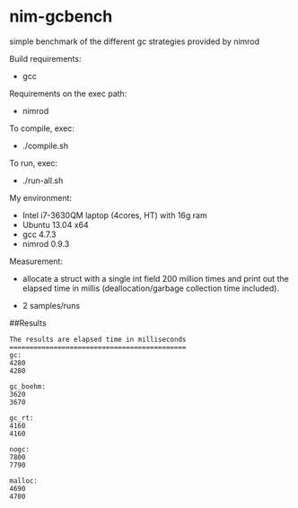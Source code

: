 nim-gcbench
===========

simple benchmark of the different gc strategies provided by nimrod


Build requirements:
- gcc

Requirements on the exec path:
- nimrod

To compile, exec:
- ./compile.sh

To run, exec:
- ./run-all.sh

My environment:
- Intel i7-3630QM laptop (4cores, HT) with 16g ram
- Ubuntu 13.04 x64
- gcc 4.7.3
- nimrod 0.9.3

Measurement:
- allocate a struct with a single int field 200 million times and print out the elapsed time in millis (deallocation/garbage collection time included).

- 2 samples/runs

##Results
```
The results are elapsed time in milliseconds
============================================
gc:
4280
4280

gc_boehm:
3620
3670

gc_rt:
4160
4160

nogc:
7800
7790

malloc:
4690
4700
```

